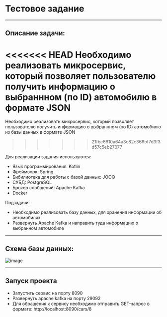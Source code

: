 # Тестовое задание
_____

## Описание задачи:
<<<<<<< HEAD
Необходимо реализовать микросервис, который позволяет пользователю получить информацию о выбраннном (по ID) автомобилю в формате JSON
=======
Необходимо реализовать микросервис, который позволяет пользователю получить информацию о выбраннном (по ID) автомобилю из базы данных в формате JSON
>>>>>>> 21fbc6610a64a3c82c366bf7d3f3d57c5eb27077

Для реализации задания используются:
* Язык программирования: Kotlin
* Фреймворк: Spring
* Бибилиотека для работы с базой данных: JOOQ
* СУБД: PostgreSQL
* Брокер сообщений: Apache Kafka
* Docker

Подзадачи:
* Необходимо реализовать базу данных, для хранения информации об автомобилях
* Развернуть Apache Kafka и направить туда информацию о выбранном автомобиле

_____

## Схема базы данных:
![image](https://user-images.githubusercontent.com/76054847/218891694-36fbe693-d2af-47de-978d-a7b83217e6c8.png)

_____

## Запуск проекта

* Запустить сервис на порту 8090
* Развернуть apache kafka на порту 29092
* Для обращения к сервису необходимо отправить GET-запрос в формате: http://localhost:8090/cars/8
